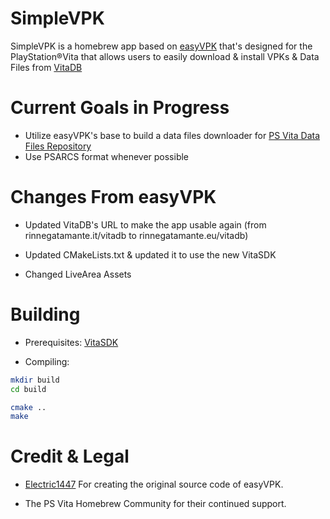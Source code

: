# SimpleVPK

SimpleVPK is a homebrew app based on [easyVPK](https://github.com/Electric1447/EasyVPK) that's designed for the PlayStation®Vita that allows users to easily download & install VPKs & Data Files from [VitaDB](https://www.rinnegatamante.eu/vitadb/#/)

# Current Goals in Progress 

- Utilize easyVPK's base to build a data files downloader for [PS Vita Data Files Repository](https://www.vita.unaux.com)
- Use PSARCS format whenever possible 


# Changes From easyVPK

- Updated VitaDB's URL to make the app usable again (from rinnegatamante.it/vitadb to rinnegatamante.eu/vitadb)

- Updated CMakeLists.txt & updated it to use the new VitaSDK

- Changed LiveArea Assets

# Building

- Prerequisites:
  [VitaSDK](https://vitasdk.org/)

- Compiling:

```sh
mkdir build
cd build

cmake ..
make
```


# Credit & Legal

- [Electric1447](https://github.com/Electric1447) For creating the original source code of easyVPK.

- The PS Vita Homebrew Community for their continued support.
